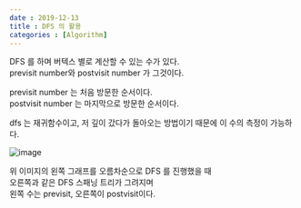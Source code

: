 ```yaml
---
date : 2019-12-13
title : DFS 의 활용
categories : [Algorithm]
---
```



DFS 를 하며 버텍스 별로 계산할 수 있는 수가 있다.  
previsit number와 postvisit number 가 그것이다.  

previsit number 는 처음 방문한 순서이다.  
postvisit number 는 마지막으로 방문한 순서이다.  

dfs 는 재귀함수이고, 저 깊이 갔다가 돌아오는 방법이기 때문에 이 수의 측정이 가능하다.  

![image](https://user-images.githubusercontent.com/22045424/70767124-5ddf2000-1da3-11ea-92bd-cead2edcac11.png)

위 이미지의 왼쪽 그래프를 오름차순으로 DFS 를 진행했을 때  
오른쪽과 같은 DFS 스패닝 트리가 그려지며  
왼쪽 수는 previsit, 오른쪽이 postvisit이다.  

